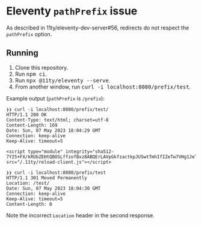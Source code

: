 # Eleventy `pathPrefix` issue

As described in 11ty/eleventy-dev-server#56, redirects do not respect the `pathPrefix` option.

## Running

1. Clone this repository.
2. Run <kbd>npm ci</kbd>.
3. Run <kbd>npx @11ty/eleventy --serve</kbd>.
4. From another window, run <kbd>curl -i localhost:8080/prefix/test</kbd>.

Example output (`pathPrefix` is `/prefix`):

```
❯❯ curl -i localhost:8080/prefix/test/
HTTP/1.1 200 OK
Content-Type: text/html; charset=utf-8
Content-Length: 169
Date: Sun, 07 May 2023 18:04:29 GMT
Connection: keep-alive
Keep-Alive: timeout=5

<script type="module" integrity="sha512-7Y25+FX/kRUbZEHtQBOSLffzofBxz8ABQErLAVpGkfzactkpJU5wtTmhIfIZeTw7VHg1JeTIC5kHkzPq7LqR1w==" src="/.11ty/reload-client.js"></script>

❯❯ curl -i localhost:8080/prefix/test
HTTP/1.1 301 Moved Permanently
Location: /test/
Date: Sun, 07 May 2023 18:04:30 GMT
Connection: keep-alive
Keep-Alive: timeout=5
Content-Length: 0
```

Note the incorrect `Location` header in the second response.

